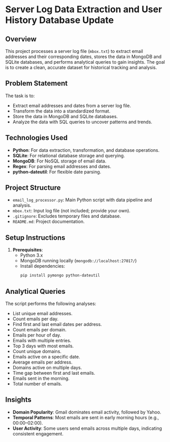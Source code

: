 # Server Log Data Extraction and User History Database Update

## Overview
This project processes a server log file (`mbox.txt`) to extract email addresses and their corresponding dates, stores the data in MongoDB and SQLite databases, and performs analytical queries to gain insights. The goal is to create a clean, accurate dataset for historical tracking and analysis.

## Problem Statement
The task is to:
- Extract email addresses and dates from a server log file.
- Transform the data into a standardized format.
- Store the data in MongoDB and SQLite databases.
- Analyze the data with SQL queries to uncover patterns and trends.

## Technologies Used
- **Python**: For data extraction, transformation, and database operations.
- **SQLite**: For relational database storage and querying.
- **MongoDB**: For NoSQL storage of email data.
- **Regex**: For parsing email addresses and dates.
- **python-dateutil**: For flexible date parsing.

## Project Structure
- `email_log_processor.py`: Main Python script with data pipeline and analysis.
- `mbox.txt`: Input log file (not included; provide your own).
- `.gitignore`: Excludes temporary files and database.
- `README.md`: Project documentation.

## Setup Instructions
1. **Prerequisites**:
   - Python 3.x
   - MongoDB running locally (`mongodb://localhost:27017/`)
   - Install dependencies:
     ```bash
     pip install pymongo python-dateutil

## Analytical Queries
The script performs the following analyses:

- List unique email addresses.
- Count emails per day.
- Find first and last email dates per address.
- Count emails per domain.
- Emails per hour of day.
- Emails with multiple entries.
- Top 3 days with most emails.
- Count unique domains.
- Emails active on a specific date.
- Average emails per address.
- Domains active on multiple days.
- Time gap between first and last emails.
- Emails sent in the morning.
- Total number of emails.

## Insights
- **Domain Popularity**: Gmail dominates email activity, followed by Yahoo.
- **Temporal Patterns**: Most emails are sent in early morning hours (e.g., 00:00–02:00).
- **User Activity**: Some users send emails across multiple days, indicating consistent engagement.
